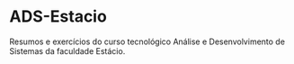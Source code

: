 # ADS-Estacio
Resumos e exercícios do curso tecnológico Análise e Desenvolvimento de Sistemas da faculdade Estácio.
